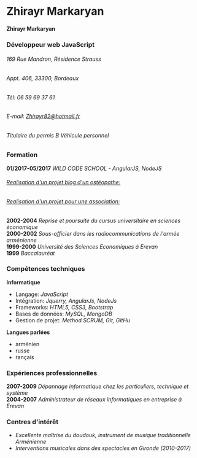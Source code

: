 # Zhirayr Markaryan
#### Zhirayr Markaryan
### Développeur web JavaScript

###### 169 Rue Mandron, Résidence Strauss
###### Appt. 406, 33300, Bordeaux
###### Tél: 06 59 69 37 61
###### E-mail: Zhirayr82@hotmail.fr
###### Titulaire du permis B Véhicule personnel


### **Formation**
**01/2017-05/2017**     *WILD CODE SCHOOL - AngularJS, NodeJS*
###### [*Realisation d'un projet blog d'un ostéopathe:*](https://github.com/jeromeraffin/angular-components)
###### [*Realisation d'un projet pour une association:*](https://github.com/LaurentWild/WildAstronaut)

**2002-2004**           *Reprise et poursuite du cursus universitaire en sciences économique*                                                       
**2000-2002**			*Sous-officier dans les radiocommunications de l'armée arménienne*                             
**1999-2000**			*Université des Sciences Economiques à Erevan*                        
**1999**				*Baccalauréat*


### **Compétences techniques**
**Informatique**
- Langage:      		*JavaScript*
- Intégration:    		*Jquerry, AngularJs, NodeJs*
- Frameworks:      		*HTML5, CSS3, Bootstrap*
- Bases de données: 	*MySQL, MongoDB*
- Gestion de projet:	*Method SCRUM, Git, GitHu*

**Langues parlées**
* arménien  
* russe
* rançais


### **Expériences professionnelles**

**2007-2009**			*Dépannage informatique chez les particuliers, technique et système*                                                      
**2004-2007**			*Administrateur de réseaux informatiques en entreprise à Erevan*


### **Centres d'intérêt**

*  _Excellente maîtrise du doudouk, instrument de musique traditionnelle Arménienne_
* _Interventions musicales dans des spectacles en Gironde (2010-2017)_
